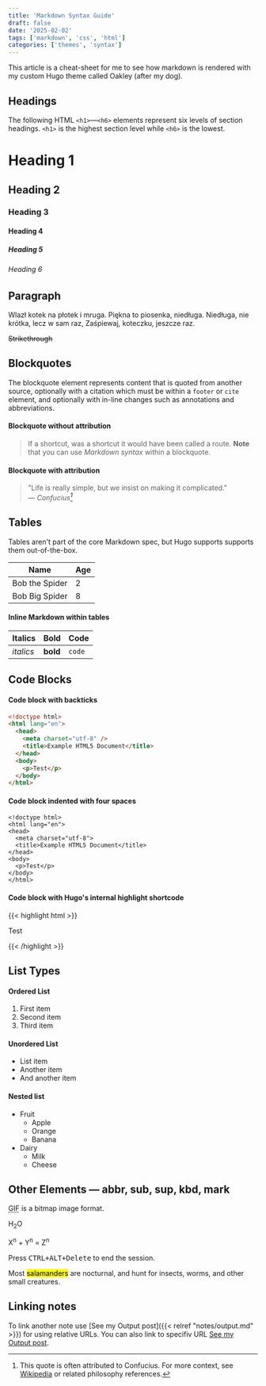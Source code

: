```yaml
---
title: 'Markdown Syntax Guide'
draft: false
date: '2025-02-02'
tags: ['markdown', 'css', 'html']
categories: ['themes', 'syntax']
---
```


This article is a cheat-sheet for me to see how markdown is rendered with my custom Hugo theme called Oakley (after my dog).

<!--more-->

## Headings

The following HTML `<h1>`—`<h6>` elements represent six levels of section headings. `<h1>` is the highest section level while `<h6>` is the lowest.

# Heading 1

## Heading 2

### Heading 3

#### Heading 4

##### Heading 5

###### Heading 6

## Paragraph

Wlazł kotek na płotek i mruga.
Piękna to piosenka, niedługa.
Niedługa, nie krótka, lecz w sam raz,
Zaśpiewaj, koteczku, jeszcze raz.

~~Strikethrough~~

## Blockquotes

The blockquote element represents content that is quoted from another source, optionally with a citation which must be within a `footer` or `cite` element, and optionally with in-line changes such as annotations and abbreviations.

#### Blockquote without attribution

> If a shortcut, was a shortcut it would have been called a route.
> **Note** that you can use _Markdown syntax_ within a blockquote.

#### Blockquote with attribution

> "Life is really simple, but we insist on making it complicated."<br>
> — <cite>Confucius[^1]</cite>

[^1]: This quote is often attributed to Confucius. For more context, see [Wikipedia](https://en.wikipedia.org/wiki/Confucius) or related philosophy references.

## Tables

Tables aren't part of the core Markdown spec, but Hugo supports supports them out-of-the-box.

| Name           | Age |
| -------------- | --- |
| Bob the Spider | 2   |
| Bob Big Spider | 8   |

#### Inline Markdown within tables

| Italics   | Bold     | Code   |
| --------- | -------- | ------ |
| _italics_ | **bold** | `code` |

## Code Blocks

#### Code block with backticks

```html
<!doctype html>
<html lang="en">
  <head>
    <meta charset="utf-8" />
    <title>Example HTML5 Document</title>
  </head>
  <body>
    <p>Test</p>
  </body>
</html>
```

#### Code block indented with four spaces

    <!doctype html>
    <html lang="en">
    <head>
      <meta charset="utf-8">
      <title>Example HTML5 Document</title>
    </head>
    <body>
      <p>Test</p>
    </body>
    </html>

#### Code block with Hugo's internal highlight shortcode

{{< highlight html >}}

<!doctype html>
<html lang="en">
<head>
  <meta charset="utf-8">
  <title>Example HTML5 Document</title>
</head>
<body>
  <p>Test</p>
</body>
</html>
{{< /highlight >}}

## List Types

#### Ordered List

1. First item
2. Second item
3. Third item

#### Unordered List

- List item
- Another item
- And another item

#### Nested list

- Fruit
  - Apple
  - Orange
  - Banana
- Dairy
  - Milk
  - Cheese

## Other Elements — abbr, sub, sup, kbd, mark

<abbr title="Graphics Interchange Format">GIF</abbr> is a bitmap image format.

H<sub>2</sub>O

X<sup>n</sup> + Y<sup>n</sup> = Z<sup>n</sup>

Press <kbd><kbd>CTRL</kbd>+<kbd>ALT</kbd>+<kbd>Delete</kbd></kbd> to end the session.

Most <mark>salamanders</mark> are nocturnal, and hunt for insects, worms, and other small creatures.

## Linking notes

To link another note use [See my Output post]({{< relref "notes/output.md" >}}) for using relative URLs. You can also link to specifiv URL [See my Output post](/notes/output/).
